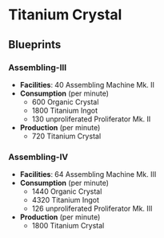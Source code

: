 # Titanium Crystal

## Blueprints

### Assembling-III

- **Facilities**: 40 Assembling Machine Mk. II
- **Consumption** (per minute)
	- 600 Organic Crystal
	- 1800 Titanium Ingot
	- 130 unproliferated Proliferator Mk. II
- **Production**  (per minute)
	- 720 Titanium Crystal

### Assembling-IV

- **Facilities**: 64 Assembling Machine Mk. III
- **Consumption** (per minute)
	- 1440 Organic Crystal
	- 4320 Titanium Ingot
	- 126 unproliferated Proliferator Mk. III
- **Production** (per minute)
	- 1800 Titanium Crystal
